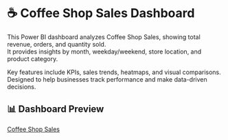 # ☕ Coffee Shop Sales Dashboard

This Power BI dashboard analyzes Coffee Shop Sales, showing total revenue, orders, and quantity sold.  
It provides insights by month, weekday/weekend, store location, and product category.  

Key features include KPIs, sales trends, heatmaps, and visual comparisons.  
Designed to help businesses track performance and make data-driven decisions.  

## 📊 Dashboard Preview  
[Coffee Shop Sales](<img width="1207" height="733" alt="Coffee Sales Dashboard" src="https://github.com/user-attachments/assets/88fd2d83-3ae2-4685-8ad4-4c424f47ec15" />
)

